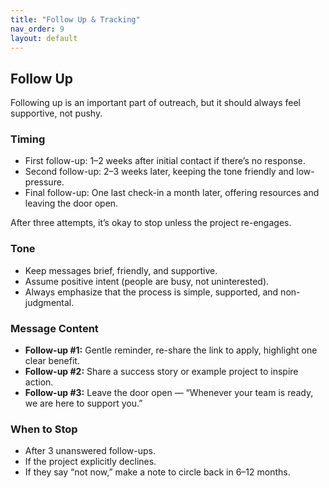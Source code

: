 ```yaml
---
title: "Follow Up & Tracking"
nav_order: 9
layout: default
---
```


## Follow Up
Following up is an important part of outreach, but it should always feel supportive, not pushy.

### Timing
- First follow-up: 1–2 weeks after initial contact if there’s no response.  
- Second follow-up: 2–3 weeks later, keeping the tone friendly and low-pressure.  
- Final follow-up: One last check-in a month later, offering resources and leaving the door open.  

After three attempts, it’s okay to stop unless the project re-engages.

### Tone
- Keep messages brief, friendly, and supportive.  
- Assume positive intent (people are busy, not uninterested).  
- Always emphasize that the process is simple, supported, and non-judgmental.

### Message Content
- **Follow-up #1:** Gentle reminder, re-share the link to apply, highlight one clear benefit.  
- **Follow-up #2:** Share a success story or example project to inspire action.  
- **Follow-up #3:** Leave the door open — “Whenever your team is ready, we are here to support you.”

### When to Stop
- After 3 unanswered follow-ups.  
- If the project explicitly declines.  
- If they say “not now,” make a note to circle back in 6–12 months.

